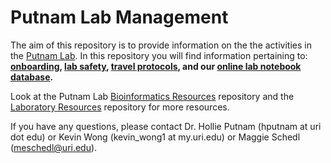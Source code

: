 # Putnam Lab Management

The aim of this repository is to provide information on the the activities in the [Putnam Lab](http://putnamlab.com/). In this repository you will find information pertaining to: **[onboarding](https://github.com/Putnam-Lab/Lab_Management/wiki/Onboarding), [lab safety](https://github.com/Putnam-Lab/Lab_Management/wiki/Lab-Safety), [travel protocols](https://github.com/Putnam-Lab/Lab_Management/wiki/Travel-Information), and our [online lab notebook database](https://github.com/Putnam-Lab/Lab_Management/wiki/Electronic-Lab-Notebooks).** 

Look at the Putnam Lab [Bioinformatics Resources](https://github.com/Putnam-Lab/Bioinformatic_Resources) repository and the [Laboratory Resources](https://github.com/Putnam-Lab/Laboratory_Resources) repository for more resources.

If you have any questions, please contact Dr. Hollie Putnam (hputnam at uri dot edu) or Kevin Wong (kevin_wong1 at my.uri.edu) or Maggie Schedl (meschedl@uri.edu). 
